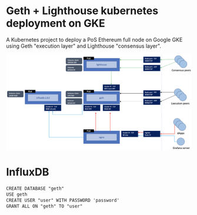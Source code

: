 # Geth + Lighthouse kubernetes deployment on GKE
A Kubernetes project to deploy a PoS Ethereum full node on Google GKE using Geth "execution layer" and Lighthouse "consensus layer".


![Cluster architecture](./docs/images/architecture.png)

# InfluxDB 
```
CREATE DATABASE "geth"
USE geth
CREATE USER "user" WITH PASSWORD 'password'
GRANT ALL ON "geth" TO "user"
```
